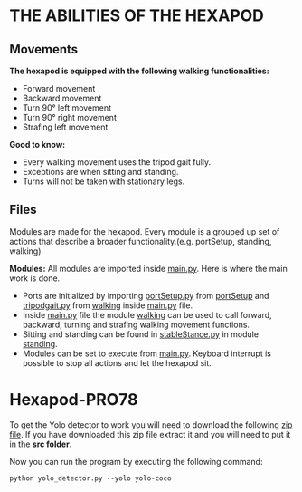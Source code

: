 # THE ABILITIES OF THE HEXAPOD

## Movements
**The hexapod is equipped with the following walking functionalities:**
* Forward movement
* Backward movement
* Turn 90° left movement
* Turn 90° right movement
* Strafing left movement

**Good to know:**
* Every walking movement uses the tripod gait fully. 
* Exceptions are when sitting and standing. 
* Turns will not be taken with stationary legs.

## Files
Modules are made for the hexapod. Every module is a grouped up set of actions that describe a broader functionality.(e.g. portSetup, standing, walking)

**Modules:**
All modules are imported inside [main.py](./main.py). Here is where the main work is done.
* Ports are initialized by importing [portSetup.py](./portSetup/portSetup.py) from [portSetup](./portSetup) and [tripodgait.py](./walking/tripodgait.py) from [walking](./walking) inside [main.py](./main.py) file.
* Inside [main.py](./main.py) file the module [walking](./walking) can be used to call forward, backward, turning and strafing walking movement functions.
* Sitting and standing can be found in [stableStance.py](./standing/stableStance.py) in module [standing](./standing). 
* Modules can be set to execute from [main.py](./main.py). Keyboard interrupt is possible to stop all actions and let the hexapod sit.


# Hexapod-PRO78
To get the Yolo detector to work you will need to download the following [zip file](https://drive.google.com/open?id=1PMZW4vWV5GoeFPflUKIzErvv4S2NUkbg).
If you have downloaded this zip file extract it and you will need to put it in the **src folder**.

Now you can run the program by executing the following command:

`python yolo_detector.py --yolo yolo-coco`

